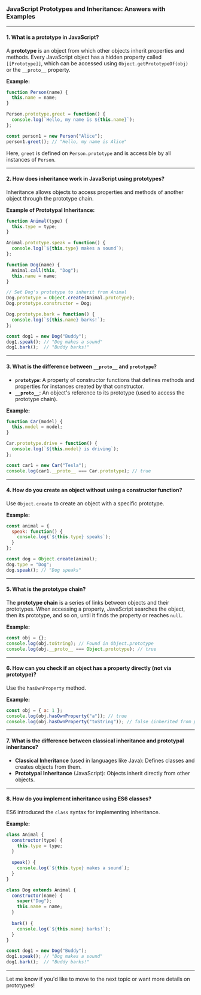 ### **JavaScript Prototypes and Inheritance: Answers with Examples**

---

#### 1. **What is a prototype in JavaScript?**  
A **prototype** is an object from which other objects inherit properties and methods. Every JavaScript object has a hidden property called `[[Prototype]]`, which can be accessed using `Object.getPrototypeOf(obj)` or the `__proto__` property.

**Example:**  
```javascript
function Person(name) {
  this.name = name;
}

Person.prototype.greet = function() {
  console.log(`Hello, my name is ${this.name}`);
};

const person1 = new Person("Alice");
person1.greet(); // "Hello, my name is Alice"
```

Here, `greet` is defined on `Person.prototype` and is accessible by all instances of `Person`.

---

#### 2. **How does inheritance work in JavaScript using prototypes?**  
Inheritance allows objects to access properties and methods of another object through the prototype chain.

**Example of Prototypal Inheritance:**  
```javascript
function Animal(type) {
  this.type = type;
}

Animal.prototype.speak = function() {
  console.log(`${this.type} makes a sound`);
};

function Dog(name) {
  Animal.call(this, "Dog");
  this.name = name;
}

// Set Dog's prototype to inherit from Animal
Dog.prototype = Object.create(Animal.prototype);
Dog.prototype.constructor = Dog;

Dog.prototype.bark = function() {
  console.log(`${this.name} barks!`);
};

const dog1 = new Dog("Buddy");
dog1.speak(); // "Dog makes a sound"
dog1.bark();  // "Buddy barks!"
```

---

#### 3. **What is the difference between `__proto__` and `prototype`?**  
- **`prototype`**: A property of constructor functions that defines methods and properties for instances created by that constructor.  
- **`__proto__`**: An object's reference to its prototype (used to access the prototype chain).

**Example:**  
```javascript
function Car(model) {
  this.model = model;
}

Car.prototype.drive = function() {
  console.log(`${this.model} is driving`);
};

const car1 = new Car("Tesla");
console.log(car1.__proto__ === Car.prototype); // true
```

---

#### 4. **How do you create an object without using a constructor function?**  
Use `Object.create` to create an object with a specific prototype.

**Example:**  
```javascript
const animal = {
  speak: function() {
    console.log(`${this.type} speaks`);
  }
};

const dog = Object.create(animal);
dog.type = "Dog";
dog.speak(); // "Dog speaks"
```

---

#### 5. **What is the prototype chain?**  
The **prototype chain** is a series of links between objects and their prototypes. When accessing a property, JavaScript searches the object, then its prototype, and so on, until it finds the property or reaches `null`.

**Example:**  
```javascript
const obj = {};
console.log(obj.toString); // Found in Object.prototype
console.log(obj.__proto__ === Object.prototype); // true
```

---

#### 6. **How can you check if an object has a property directly (not via prototype)?**  
Use the `hasOwnProperty` method.

**Example:**  
```javascript
const obj = { a: 1 };
console.log(obj.hasOwnProperty("a")); // true
console.log(obj.hasOwnProperty("toString")); // false (inherited from prototype)
```

---

#### 7. **What is the difference between classical inheritance and prototypal inheritance?**  
- **Classical Inheritance** (used in languages like Java): Defines classes and creates objects from them.  
- **Prototypal Inheritance** (JavaScript): Objects inherit directly from other objects.

---

#### 8. **How do you implement inheritance using ES6 classes?**  
ES6 introduced the `class` syntax for implementing inheritance.

**Example:**  
```javascript
class Animal {
  constructor(type) {
    this.type = type;
  }
  
  speak() {
    console.log(`${this.type} makes a sound`);
  }
}

class Dog extends Animal {
  constructor(name) {
    super("Dog");
    this.name = name;
  }
  
  bark() {
    console.log(`${this.name} barks!`);
  }
}

const dog1 = new Dog("Buddy");
dog1.speak(); // "Dog makes a sound"
dog1.bark();  // "Buddy barks!"
```

---

Let me know if you'd like to move to the next topic or want more details on prototypes!
